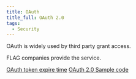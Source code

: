 ```yaml
---
title: OAuth
title_full: OAuth 2.0
tags:
  - Security
---
```


OAuth is widely used by third party grant access.

FLAG companies provide the service.

[OAuth token expire time](https://www.oauth.com/oauth2-servers/access-tokens/access-token-lifetime/)
[OAuth 2.0 Sample code](https://developer.byu.edu/docs/consume-api/use-api/oauth-20/oauth-20-python-sample-code)
